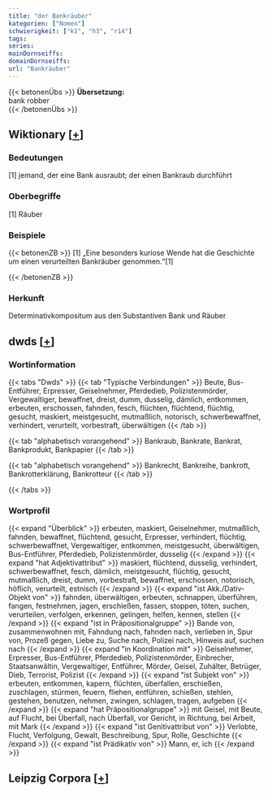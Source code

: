 ```yaml
---
title: "der Bankräuber"
kategorien: ["Nomen"]
schwierigkeit: ["k1", "h3", "r14"]
tags:
series:
mainDornseiffs:
domainDornseiffs:
url: "Bankräuber"
---
```


{{< betonenÜbs >}}
**Übersetzung:**  
bank robber  
{{< /betonenÜbs >}}

## Wiktionary [[+](https://de.wiktionary.org/wiki/Bankräuber)]

### Bedeutungen
[1] jemand, der eine Bank ausraubt; der einen Bankraub durchführt  

### Oberbegriffe
[1] Räuber  

### Beispiele
{{< betonenZB >}}
[1] „Eine besonders kuriose Wende hat die Geschichte um einen verurteilten Bankräuber genommen.“[1]  

{{< /betonenZB >}}
### Herkunft
Determinativkompositum aus den Substantiven Bank und Räuber  



## dwds [[+](https://www.dwds.de/wb/Bankräuber)]

### Wortinformation
{{< tabs "Dwds" >}}
{{< tab "Typische Verbindungen" >}}
Beute, Bus-Entführer, Erpresser, Geiselnehmer, Pferdedieb, Polizistenmörder, Vergewaltiger, bewaffnet, dreist, dumm, dusselig, dämlich, entkommen, erbeuten, erschossen, fahnden, fesch, flüchten, flüchtend, flüchtig, gesucht, maskiert, meistgesucht, mutmaßlich, notorisch, schwerbewaffnet, verhindert, verurteilt, vorbestraft, überwältigen
{{< /tab >}}

{{< tab "alphabetisch vorangehend" >}}
Bankraub, Bankrate, Bankrat, Bankprodukt, Bankpapier
{{< /tab >}}

{{< tab "alphabetisch vorangehend" >}}
Bankrecht, Bankreihe, bankrott, Bankrotterklärung, Bankrotteur
{{< /tab >}}

{{< /tabs >}}

### Wortprofil
{{< expand "Überblick" >}} erbeuten, maskiert, Geiselnehmer, mutmaßlich, fahnden, bewaffnet, flüchtend, gesucht, Erpresser, verhindert, flüchtig, schwerbewaffnet, Vergewaltiger, entkommen, meistgesucht, überwältigen, Bus-Entführer, Pferdedieb, Polizistenmörder, dusselig {{< /expand >}}
{{< expand "hat Adjektivattribut" >}} maskiert, flüchtend, dusselig, verhindert, schwerbewaffnet, fesch, dämlich, meistgesucht, flüchtig, gesucht, mutmaßlich, dreist, dumm, vorbestraft, bewaffnet, erschossen, notorisch, höflich, verurteilt, estnisch {{< /expand >}}
{{< expand "ist Akk./Dativ-Objekt von" >}} fahnden, überwältigen, erbeuten, schnappen, überführen, fangen, festnehmen, jagen, erschießen, fassen, stoppen, töten, suchen, verurteilen, verfolgen, erkennen, gelingen, helfen, kennen, stellen {{< /expand >}}
{{< expand "ist in Präpositionalgruppe" >}} Bande von, zusammenwohnen mit, Fahndung nach, fahnden nach, verlieben in, Spur von, Prozeß gegen, Liebe zu, Suche nach, Polizei nach, Hinweis auf, suchen nach {{< /expand >}}
{{< expand "in Koordination mit" >}} Geiselnehmer, Erpresser, Bus-Entführer, Pferdedieb, Polizistenmörder, Einbrecher, Staatsanwältin, Vergewaltiger, Entführer, Mörder, Geisel, Zuhälter, Betrüger, Dieb, Terrorist, Polizist {{< /expand >}}
{{< expand "ist Subjekt von" >}} erbeuten, entkommen, kapern, flüchten, überfallen, erschießen, zuschlagen, stürmen, feuern, fliehen, entführen, schießen, stehlen, gestehen, benutzen, nehmen, zwingen, schlagen, tragen, aufgeben {{< /expand >}}
{{< expand "hat Präpositionalgruppe" >}} mit Geisel, mit Beute, auf Flucht, bei Überfall, nach Überfall, vor Gericht, in Richtung, bei Arbeit, mit Mark {{< /expand >}}
{{< expand "ist Genitivattribut von" >}} Verlobte, Flucht, Verfolgung, Gewalt, Beschreibung, Spur, Rolle, Geschichte {{< /expand >}}
{{< expand "ist Prädikativ von" >}} Mann, er, ich {{< /expand >}}

## Leipzig Corpora [[+](https://corpora.uni-leipzig.de/en/res?word=Bankräuber&corpusId=deu_newscrawl-public_2018)]

